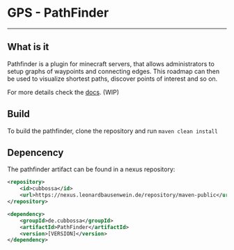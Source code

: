 # GPS - PathFinder

---

## What is it

Pathfinder is a plugin for minecraft servers, that allows administrators to setup graphs of waypoints and connecting edges. This roadmap can then be used to visualize shortest paths, discover points of interest and so on.

For more details check the [docs](https://docs.leonardbausenwein.de/pathfinder/1.0/introduction). (WIP)

## Build

To build the pathfinder, clone the repository and run `maven clean install`

## Depencency

The pathfinder artifact can be found in a nexus repository:
``` xml
<repository>
    <id>cubbossa</id>
    <url>https://nexus.leonardbausenwein.de/repository/maven-public</url>
</repository>

<dependency>
    <groupId>de.cubbossa</groupId>
    <artifactId>PathFinder</artifactId>
    <version>[VERSION]</version>
</dependency>
```

